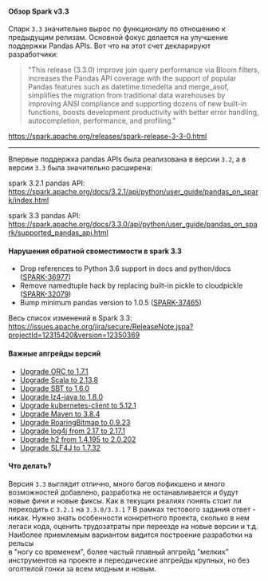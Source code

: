 
#### Обзор Spark v3.3

Спарк `3.3` значительно вырос по функционалу по отношению к предыдущим релизам. Основной фокус делается на улучшение поддержки Pandas APIs. 
Вот что на этот счет декларируют разработчики:

> "This release (3.3.0) improve join query performance via Bloom filters, increases the Pandas API coverage with the support of popular Pandas features such as datetime.timedelta and merge_asof, simplifies the migration from traditional data warehouses by improving ANSI compliance and supporting dozens of new built-in functions, boosts development productivity with better error handling, autocompletion, performance, and profiling."

https://spark.apache.org/releases/spark-release-3-3-0.html
___
Впервые поддержка pandas APIs была реализована в версии `3.2`, а в версии `3.3` была значительно расширена: 

spark 3.2.1 pandas API:
https://spark.apache.org/docs/3.2.1/api/python/user_guide/pandas_on_spark/index.html

spark 3.3 pandas API:
https://spark.apache.org/docs/3.3.0/api/python/user_guide/pandas_on_spark/supported_pandas_api.html


#### Нарушения обратной своместимости в spark 3.3

 - Drop references to Python 3.6 support in docs and python/docs ([SPARK-36977](https://issues.apache.org/jira/browse/SPARK-36977))
 - Remove namedtuple hack by replacing built-in pickle to cloudpickle ([SPARK-32079](https://issues.apache.org/jira/browse/SPARK-32079))
 - Bump minimum pandas version to 1.0.5 ([SPARK-37465](https://issues.apache.org/jira/browse/SPARK-37465))

Весь список изменений в Spark 3.3:
https://issues.apache.org/jira/secure/ReleaseNote.jspa?projectId=12315420&version=12350369

#### Важные апгрейды версий

- [Upgrade ORC to 1.7.1](https://issues.apache.org/jira/browse/SPARK-37232)
- [Upgrade Scala to 2.13.8](https://issues.apache.org/jira/browse/SPARK-37880)
- [Upgrade SBT to 1.6.0](https://issues.apache.org/jira/browse/SPARK-37760)
- [Upgrade lz4-java to 1.8.0](https://issues.apache.org/jira/browse/SPARK-36256)
- [Upgrade kubernetes-client to 5.12.1](https://issues.apache.org/jira/browse/SPARK-38244)
- [Upgrade Maven to 3.8.4](https://issues.apache.org/jira/browse/SPARK-37619)
- [Upgrade RoaringBitmap to 0.9.23](https://issues.apache.org/jira/browse/SPARK-37653)
- [Upgrade log4j from 2.17 to 2.17.1](https://issues.apache.org/jira/browse/SPARK-37774)
- [Upgrade h2 from 1.4.195 to 2.0.202](https://issues.apache.org/jira/browse/SPARK-37734)
- [Upgrade SLF4J to 1.7.32](https://issues.apache.org/jira/browse/SPARK-37790)

#### Что делать?

Версия `3.3` выглядит отлично, много багов пофикшено и много возможностей добавлено, разработка не останавливается 
и будут новые фичи и новые фиксы. Как в текущих реалиях понять стоит ли переходить с `3.2.1` на `3.3.0/3.3.1` ?
В рамках тестового задания ответ - никак. Нужно знать особенности конкретного проекта, сколько в нем легаси кода,
оценить трудозатраты при переезде на новые версии и т.д. Наиболее приемлемым вариантом видится построение разработки на рельсы  
в "ногу со временем", более частый плавный апгрейд "мелких" инструментов на проекте и переодические апгрейды крупных, но без 
оголтелой гонки за всем модным и новым.
